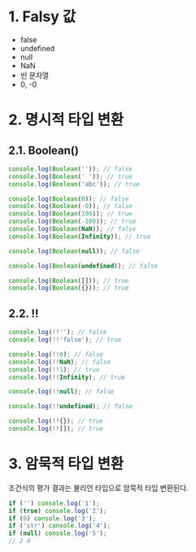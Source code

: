 # 1. Falsy 값
* false
* undefined
* null
* NaN
* 빈 문자열
* 0, -0
# 2. 명시적 타입 변환
## 2.1. Boolean()
```javascript
console.log(Boolean('')); // false
console.log(Boolean(' ')); // true
console.log(Boolean('abc')); // true

console.log(Boolean(0)); // false
console.log(Boolean(-0)); // false
console.log(Boolean(100)); // true
console.log(Boolean(-100)); // true
console.log(Boolean(NaN)); // false
console.log(Boolean(Infinity)); // true

console.log(Boolean(null)); // false

console.log(Boolean(undefined)); // false

console.log(Boolean([])); // true
console.log(Boolean({})); // true
```
## 2.2. !!
```javascript
console.log(!!''); // false
console.log(!!'false'); // true

console.log(!!0); // false
console.log(!!NaN); // false
console.log(!!1); // true
console.log(!!Infinity); // true

console.log(!!null); // false

console.log(!!undefined); // false

console.log(!!{}); // true
console.log(!![]); // true
```

# 3. 암묵적 타입 변환
조건식의 평가 결과는 불리언 타입으로 암묵적 타입 변환된다.
```javascript
if ('') console.log('1');
if (true) console.log('2');
if (0) console.log('3');
if ('str') console.log('4');
if (null) console.log('5');
// 2 4
```

